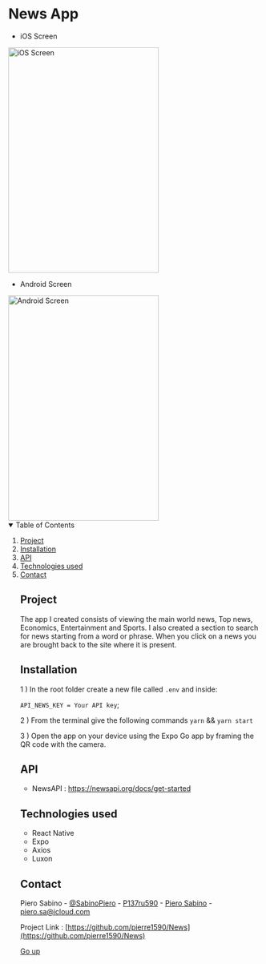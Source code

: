 # News App
- iOS Screen

<img src="https://i.ibb.co/1qS8SCD/i-OSScreen.jpg" alt="iOS Screen" width='300' height='450'>

- Android Screen

<img src="https://i.ibb.co/f9Xf9Q8/Android-Screen.jpg" alt="Android Screen" width='300' height='450'>

<details open="open">
    <summary>Table of Contents</summary>
    <ol>
        <li><a href='#project'>Project</a></li>
        <li><a href='#installation'>Installation</a></li>
        <li><a href='#api'>API</a></li>
        <li><a href='#technologies-used'>Technologies used</a></li>
        <li><a href='#contact'>Contact</a></li>
    

                        


## Project
The app I created consists of viewing the main world news, Top news, Economics, Entertainment and Sports.
I also created a section to search for news starting from a word or phrase.
When you click on a news you are brought back to the site where it is present.

## Installation
1 ) In the root folder create a new file called `.env` and inside: 

`API_NEWS_KEY = Your API key`;

2 ) From the terminal give the following commands `yarn` && `yarn start`

3 ) Open the app on your device using the Expo Go app by framing the QR code with the camera. 

## API
- NewsAPI : https://newsapi.org/docs/get-started


## Technologies used
- React Native
- Expo
- Axios
- Luxon

## Contact
Piero Sabino - [@SabinoPiero](https://twitter.com/SabinoPiero) - [P137ru590](https://www.instagram.com/p137ru590/?hl=it) - [Piero Sabino](https://www.linkedin.com/in/pierosabino/) - piero.sa@icloud.com

Project Link : [https://github.com/pierre1590/News](https://github.com/pierre1590/News)

[Go up](#top)